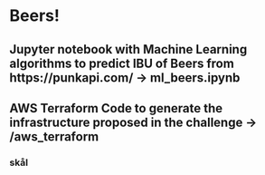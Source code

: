 <h1> Beers! </h1>

<h2>Jupyter notebook with Machine Learning algorithms to predict IBU of Beers from https://punkapi.com/ -> ml_beers.ipynb</h2>

<h2>AWS Terraform Code to generate the infrastructure proposed in the challenge -> /aws_terraform</h2>



<h3>skål</h3>
